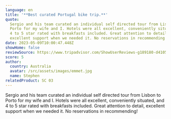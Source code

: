 ```yaml
---
language: en
title: '**Best curated Portugal bike trip.**'
quote:
  Sergio and his team curated an individual self directed tour from Lisbon to
  Porto for my wife and I. Hotels were all excellent, conveniently situated, and
  4 to 5 star rated with breakfasts included. Great attention to detail,
  excellent support when we needed it. No reservations in recommending!
date: 2023-05-09T10:00:47.448Z
showHome: false
reviewSource: https://www.tripadvisor.com/ShowUserReviews-g189180-d4105907-r890468950-Top_Bike_Tours_Portugal-Porto_Porto_District_Northern_Portugal.html
score: 5
author:
  country: Australia
  avatar: /src/assets/images/emmet.jpg
  name: Stephen
relatedProduct: SC 03
---
```


Sergio and his team curated an individual self directed tour from Lisbon to
Porto for my wife and I. Hotels were all excellent, conveniently situated, and 4
to 5 star rated with breakfasts included. Great attention to detail, excellent
support when we needed it. No reservations in recommending!
